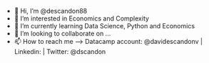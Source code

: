 - 👋 Hi, I’m @descandon88
- 👀 I’m interested in Economics and Complexity
- 🌱 I’m currently learning Data Science, Python and Economics
- 💞️ I’m looking to collaborate on ...
- 📫 How to reach me --> Datacamp account: @davidescandonv | Linkedin:  | Twitter: @dscandon



<!---
descandon88/descandon88 is a ✨ special ✨ repository because its `README.md` (this file) appears on your GitHub profile.
You can click the Preview link to take a look at your changes.
--->
